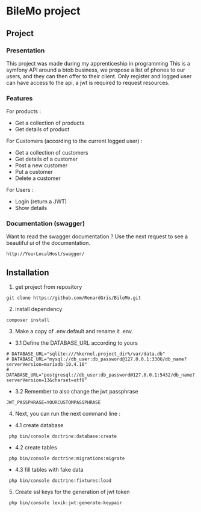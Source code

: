 # BileMo project

## Project

### Presentation
This project was made during my apprenticeship in programming
This is a symfony API around a btob business, 
we propose a list of phones to our users,
and they can then offer to their client. 
Only register and logged user can have access to the api, 
a jwt is required to request resources. 

### Features
For products :
- Get a collection of products
- Get details of product
  
For Customers (according to the current logged user) :
- Get a collection of customers
- Get details of a customer
- Post a new customer
- Put a customer
- Delete a customer

For Users : 
- Login (return a JWT)
- Show details

### Documentation (swagger)

Want to read the swagger documentation ?
Use the next request to see a beautiful ui of the documentation.
```
http://YourLocalHost/swagger/
```

## Installation

1.  get project from repository
```
git clone https://github.com/RenardGris/BileMo.git
```

2.  install dependency
```
composer install
```

3.  Make a copy of .env.default and rename it .env.

- 3.1 Define the DATABASE_URL according to yours
``` 
# DATABASE_URL="sqlite:///%kernel.project_dir%/var/data.db"
# DATABASE_URL="mysql://db_user:db_password@127.0.0.1:3306/db_name?serverVersion=mariadb-10.4.10"
# DATABASE_URL="postgresql://db_user:db_password@127.0.0.1:5432/db_name?serverVersion=13&charset=utf8"
```
- 3.2 Remember to also change the jwt passphrase
``` 
JWT_PASSPHRASE=YOURCUSTOMPASSPHRASE
```

4.  Next, you can run the next command line :
- 4.1 create database
``` 
 php bin/console doctrine:database:create
```
- 4.2 create tables
``` 
 php bin/console doctrine:migrations:migrate
```
- 4.3 fill tables with fake data
``` 
 php bin/console doctrine:fixtures:load
```

5. Create ssl keys for the generation of jwt token
```
 php bin/console lexik:jwt:generate-keypair   
```